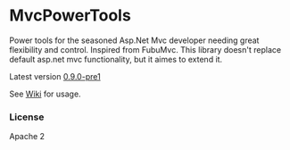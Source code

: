 MvcPowerTools
=============

Power tools for the seasoned Asp.Net Mvc developer needing great flexibility and control. Inspired from FubuMvc. This library doesn't replace default asp.net mvc functionality, but it aimes to extend it.

Latest version [0.9.0-pre1](https://github.com/sapiens/MvcPowerTools/wiki/ChangeLog)

See [Wiki](https://github.com/sapiens/MvcPowerTools/wiki) for usage.

### License

Apache 2
